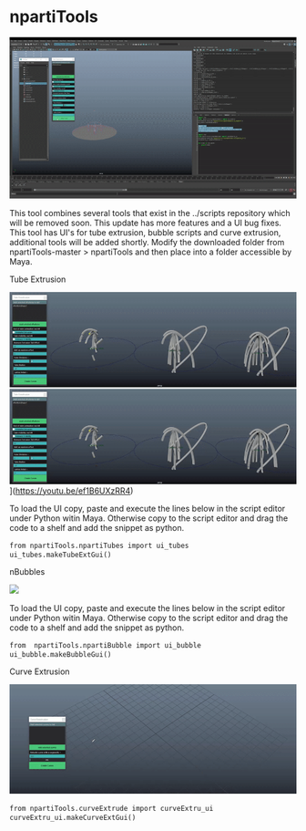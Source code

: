 # npartiTools

![](docs_images/breakdown.gif)

This tool combines several tools that exist in the ../scripts repository which will be removed soon. This update has more features and a UI bug fixes. This tool has UI's for tube extrusion, bubble scripts and curve extrusion, additional tools will be added shortly. Modify the downloaded folder from npartiTools-master > npartiTools and then place into a folder accessible by Maya.

Tube Extrusion

![](docs_images/tubeExt.gif)
![YOUTUBE Breakdown](docs_images/tubeExt.gif)](https://youtu.be/ef1B6UXzRR4)

To load the UI copy, paste and execute the lines below in the script editor under Python witin Maya. Otherwise copy to the script editor and drag the code to a shelf and add the snippet as python.

```
from npartiTools.npartiTubes import ui_tubes
ui_tubes.makeTubeExtGui()
```

nBubbles

![](docs_images/nbubbles.gif)

To load the UI copy, paste and execute the lines below in the script editor under Python witin Maya. Otherwise copy to the script editor and drag the code to a shelf and add the snippet as python.

```
from  npartiTools.npartiBubble import ui_bubble
ui_bubble.makeBubbleGui()
```

Curve Extrusion

![](docs_images/curveExtru.gif)

```
from npartiTools.curveExtrude import curveExtru_ui
curveExtru_ui.makeCurveExtGui()
```
